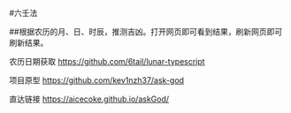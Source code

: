 #六壬法

##根据农历的月、日、时辰，推测吉凶。打开网页即可看到结果，刷新网页即可刷新结果。

农历日期获取 https://github.com/6tail/lunar-typescript

项目原型 https://github.com/kev1nzh37/ask-god

直达链接 https://aicecoke.github.io/askGod/
